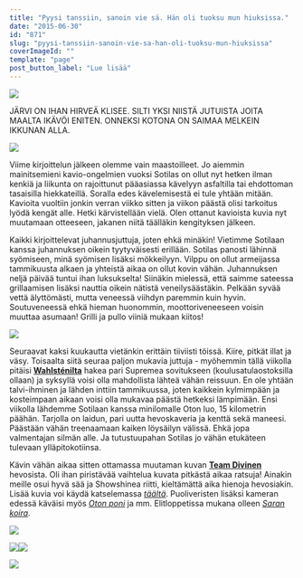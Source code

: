 ```yaml
---
title: "Pyysi tanssiin, sanoin vie sä. Hän oli tuoksu mun hiuksissa."
date: "2015-06-30"
id: "871"
slug: "pyysi-tanssiin-sanoin-vie-sa-han-oli-tuoksu-mun-hiuksissa"
coverImageId: ""
template: "page"
post_button_label: "Lue lisää"
---
```


[![](images/IMG_7579_2.png)](http://3.bp.blogspot.com/-A1CUJhc7X5I/VZG55bmSkEI/AAAAAAAAJ2Y/2dCbP7UsmFk/s1600/IMG_7579_2.png)

JÄRVI ON IHAN HIRVEÄ KLISEE. SILTI YKSI NIISTÄ JUTUISTA JOITA MAALTA IKÄVÖI ENITEN. ONNEKSI KOTONA ON SAIMAA MELKEIN IKKUNAN ALLA.

  

[![](images/IMG_7526_.png)](http://2.bp.blogspot.com/-1S1jSUSODRc/VZG55X3PZNI/AAAAAAAAJ2c/zucIvlv-RsM/s1600/IMG_7526_.png)

  

Viime kirjoittelun jälkeen olemme vain maastoilleet. Jo aiemmin mainitsemieni kavio-ongelmien vuoksi Sotilas on ollut nyt hetken ilman kenkiä ja liikunta on rajoittunut pääasiassa kävelyyn asfaltilla tai ehdottoman tasaisilla hiekkateillä. Soralla edes kävelemisestä ei tule yhtään mitään. Kavioita vuoltiin jonkin verran viikko sitten ja viikon päästä olisi tarkoitus lyödä kengät alle. Hetki kärvistellään vielä. Olen ottanut kavioista kuvia nyt muutamaan otteeseen, jakanen niitä täälläkin kengityksen jälkeen.

  

Kaikki kirjoittelevat juhannusjuttuja, joten ehkä minäkin! Vietimme Sotilaan kanssa juhannuksen oikein tyytyväisesti erillään. Sotilas panosti lähinnä syömiseen, minä syömisen lisäksi mökkeilyyn. Vilppu on ollut armeijassa tammikuusta alkaen ja yhteistä aikaa on ollut kovin vähän. Juhannuksen neljä päivää tuntui ihan luksukselta! Siinäkin mielessä, että saimme sateessa grillaamisen lisäksi nauttia oikein nätistä veneilysäästäkin. Pelkään syvää vettä älyttömästi, mutta veneessä viihdyn paremmin kuin hyvin. Soutuveneessä ehkä hieman huonommin, moottoriveneeseen voisin muuttaa asumaan! Grilli ja pullo viiniä mukaan kiitos!

  

[![](images/IMG_7583_.png)](http://1.bp.blogspot.com/-J1lARkhymR8/VZFf_ZCbeuI/AAAAAAAAJ2A/0M6U7Gkqr4A/s1600/IMG_7583_.png)

  

Seuraavat kaksi kuukautta vietänkin erittäin tiiviisti töissä. Kiire, pitkät illat ja väsy. Toisaalta siitä seuraa paljon mukavia juttuja - myöhemmin tällä viikolla pitäisi **[Wahlsténilta](http://www.veljwahlsten.com/)** hakea pari Supremea sovitukseen (koulusatulaostoksilla ollaan) ja syksyllä voisi olla mahdollista lähteä vähän reissuun. En ole yhtään talvi-ihminen ja lähden inttiin tammikuussa, joten kaikkein kylmimpään ja kosteimpaan aikaan voisi olla mukavaa päästä hetkeksi lämpimään. Ensi viikolla lähdemme Sotilaan kanssa minilomalle Oton luo, 15 kilometrin päähän. Tarjolla on laidun, pari uutta hevoskaveria ja kenttä sekä maneesi. Päästään vähän treenaamaan kaiken löysäilyn välissä. Ehkä jopa valmentajan silmän alle. Ja tutustuupahan Sotilas jo vähän etukäteen tulevaan ylläpitokotiinsa.

  

Kävin vähän aikaa sitten ottamassa muutaman kuvan **[Team Divinen](http://www.ratsastusvalmennus.fi/1/)** hevosista. Oli ihan piristävää vaihtelua kuvata pitkästä aikaa ratsuja! Ainakin meille osui hyvä sää ja Showshinea riitti, kieltämättä aika hienoja hevosiakin. Lisää kuvia voi käydä katselemassa _[täältä](http://maisahyttinen.kuvat.fi/kuvat/2015/21.6.+Team+Divine/)_. Puoliveristen lisäksi kameran edessä käväisi myös _[Oton poni](http://maisahyttinen.kuvat.fi/kuvat/2015/21.6.+%22Brian%22/)_ ja mm. Elitloppetissa mukana olleen _[Saran koira](http://maisahyttinen.kuvat.fi/kuvat/2015/21.6.+%22Nelli%22/)_.

  

[![](images/Divine%2BCharlene%2B%25281%2529%2Bpieni.png)](http://3.bp.blogspot.com/-gCvJNYdoulQ/VZHJhDz4mPI/AAAAAAAAJ2s/bzZU1LGhdDc/s1600/Divine%2BCharlene%2B%25281%2529%2Bpieni.png)

  

[![](images/Divine%2BCharlene%2B%25283%2529.png)](http://1.bp.blogspot.com/-67d879iOozs/VZHJh0gmOYI/AAAAAAAAJ24/MpIle_NEsxA/s1600/Divine%2BCharlene%2B%25283%2529.png)[![](images/Hagels%2BJet%2B%25282%2529.png)](http://4.bp.blogspot.com/-QB4jZI8n7MI/VZHJhSZ5YbI/AAAAAAAAJ2w/IPmYYiPSpzU/s1600/Hagels%2BJet%2B%25282%2529.png)

  

[![](images/IMG_7555_pieni.png)](http://4.bp.blogspot.com/-foz-ostWUa8/VZHJjo8qomI/AAAAAAAAJ3E/hRzclCphJNg/s1600/IMG_7555_pieni.png)

